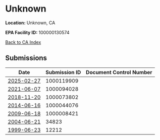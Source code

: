 # Unknown

**Location:** Unknown, CA

**EPA Facility ID:** 100000130574

[Back to CA Index](../../index.md)

## Submissions

| Date | Submission ID | Document Control Number |
|------|--------------|-------------------------|
| [2025-02-27](submissions/1000119909.md) | 1000119909 |  |
| [2021-06-07](submissions/1000094028.md) | 1000094028 |  |
| [2018-11-20](submissions/1000073802.md) | 1000073802 |  |
| [2014-06-16](submissions/1000044076.md) | 1000044076 |  |
| [2009-06-18](submissions/1000008421.md) | 1000008421 |  |
| [2004-06-21](submissions/34823.md) | 34823 |  |
| [1999-06-23](submissions/12212.md) | 12212 |  |
